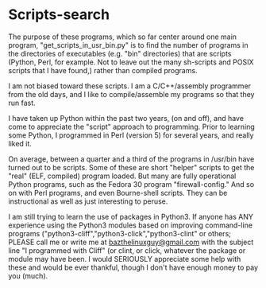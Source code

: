 # Scripts-search
The purpose of these programs, which so far center around one main program, "get_scripts_in_usr_bin.py" is to find the number of programs in the directories of executables (e.g. "bin" directories) that are scripts (Python, Perl, for example. Not to leave out the many sh-scripts and POSIX scripts that I have found,) rather than compiled programs. 

I am not biased toward these scripts. I am a C/C++/assembly programmer from the old days, and I like to compile/assemble my programs so that they run fast.

I have taken up Python within the past two years, (on and off), and have come to appreciate the "script" approach to programming. Prior to learning some Python, I programmed in Perl (version 5) for several years, and really liked it.

On average, between a quarter and a third of the programs in /usr/bin have turned out to be scripts. Some of these are short "helper" scripts to get the "real" (ELF, compiled) program loaded. But many are fully operational Python programs, such as the Fedora 30 program "firewall-config." And so on with Perl programs, and even Bourne-shell scripts. They can be instructional as well as just interesting to peruse.

I am still trying to learn the use of packages in Python3. If anyone has ANY experience using the Python3 modules based on improving command-line programs ("python3-cliff","python3-click","python3-clint" or others; PLEASE call me or write me at bazthelinuxguy@gmail.com with the subject line "I programmed with Cliff" (or clint, or click, whatever the package or module may have been. I would SERIOUSLY appreciate some help with these and would be ever thankful, though I don't have enough money to pay you (much).
